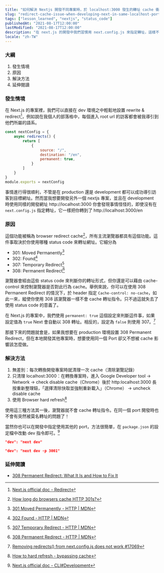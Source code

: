 ```yaml
---
title: "如何解決 Nextjs 開發不同專案時，於 localhost:3000 發生的轉址 cache 衝突"
slug: "redirect-cache-issue-when-developing-next-in-same-localhost-port"
tags: ["lesson_learned", "nextjs", "status_code"]
publishedAt: "2021-08-17T12:00:00"
lastModified: "2021-08-17T12:00:00"
description: "在 next.js 的開發中我們習慣用 next.config.js 來指定轉址，這樣不管在 develop 還是 production 環境中都可以導引到我們期待的網址，然而這卻會因為我們的 cache 而產生衝突，進而引發一些讓人困惑的轉址錯誤"
locale: "zh-TW"
---
```


### 大綱

1. 發生情境
2. 原因
3. 解決方法
4. 延伸閱讀

### 發生情境

在 Next.js 的專案裡，我們可以直接在 dev 環境之中輕鬆地設置 rewrite & redirect[^1]，例如說在我個人的部落格中，每個進入 root url 的訪客都會被我導引到他們所屬的語系。

```js
const nextConfig = {
	async redirects() {
		return [
			{
				source: "/",
				destination: "/en",
				permanent: true,
			}
		]
	}
}
module.exports = nextConfig
```

事情進行得很順利，不管是在 production 還是 development 都可以成功導引訪客到目標網址。然而當我想要開發另外一個 nextjs 專案，並且在 development 時使用同樣的開發網址 http://localhost:3000 你會發現事情怪怪的，即使沒有在 `next.config.js` 指定轉址，它一樣把你轉到了 http://localhost:3000/en

### 原因

這個功能被稱為 browser redirect cache[^2]，所有主流瀏覽器都具有這個功能。這件事取決於你使用哪種 status code 來轉址網址。它細分為 

- 301: Moved Permanently[^3]
- 302: Found[^4]
- 307: Temporary Redirect[^5]
- 308: Permanent Redirect[^6]

瀏覽器會經由這些 status code 來判斷你的轉址形式，但你還是可以藉由 cache-control 來控制瀏覽器是否對此行為 cache。舉例來說，你可以在使用 308 Permanent Redirect 的情況下，於 header 指定 `Cache-control: no-cache`，如此一來，縱使你使用 308 該瀏覽器一樣不會 cache 轉址指令。只不過這就失去了使用 status code 的意義了。

在 Next.js 的專案中，我們使用 `permanent: true` 這個設定來判斷這件事，如果設定值為 `true` Next 會自動以 308 轉址。相反的，設定為 `false` 則使用 307。[^7]

那接下來的問題就會是，如果我想要在 production 環境設置 308 Permanent Redirect，但在本地開發其他專案時，想要使用同一個 Port 卻又不想被 cache 影響該怎麼做。

### 解決方法

1. 無差別：每次轉換開發專案時就清理一次 cache（清除瀏覽記錄）
2. 只清理 localhost:3000：在轉換專案時，進入 Google Developer tool -> Network -> check disable cache（Chrome）後於 http:localhost:3000 長按重新整理鈕，「選擇清除快取並強制重新載入」（Chrome） -> uncheck disable cache
3. 使用 Browser hard refresh[^8]


使用這三種方法其一後，瀏覽器就不會 cache 轉址指令。在同一個 port 開發時也不會有突然被莫名轉址的問題了！

當然你也可以在開發中指定使用其他的 port，方法很簡單，在 `package.json` 的設定檔中改動 dev 指令即可。[^9]

```json
"dev": "next dev"

"dev": "next dev -p 3001"
```

### 延伸閱讀

- [308 Permanent Redirect: What It Is and How to Fix It](https://airbrake.io/blog/http-errors/308-permanent-redirect)


[^1]: [Next.js official doc - Redirect](https://nextjs.org/docs/api-reference/next.config.js/redirects)
[^2]: [How long do browsers cache HTTP 301s?](https://stackoverflow.com/questions/9130422/how-long-do-browsers-cache-http-301s)
[^3]: [301 Moved Permanently - HTTP | MDN](https://developer.mozilla.org/en-US/docs/Web/HTTP/Status/301)
[^4]: [302 Found - HTTP | MDN](https://developer.mozilla.org/en-US/docs/Web/HTTP/Status/302)
[^5]: [307 Temporary Redirect - HTTP | MDN](https://developer.mozilla.org/en-US/docs/Web/HTTP/Status/307)
[^6]: [308 Permanent Redirect - HTTP | MDN](https://developer.mozilla.org/en-US/docs/Web/HTTP/Status/308)
[^7]: [Removing redirects() from next.config.js does not work #17069](https://github.com/vercel/next.js/issues/17069)
[^8]: [How to hard refresh - bypassing cache](https://en.wikipedia.org/wiki/Wikipedia:Bypass_your_cache#Bypassing_cache)
[^9]: [Next.js official doc - CLI#Development](https://nextjs.org/docs/api-reference/cli#development)
